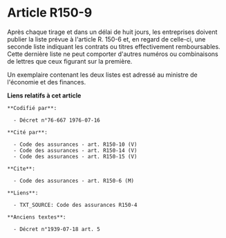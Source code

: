 # Article R150-9

Après chaque tirage et dans un délai de huit jours, les entreprises doivent publier la liste prévue à l'article R. 150-6 et,
en regard de celle-ci, une seconde liste indiquant les contrats ou titres effectivement remboursables. Cette dernière liste
ne peut comporter d'autres numéros ou combinaisons de lettres que ceux figurant sur la première.

Un exemplaire contenant les deux listes est adressé au ministre de l'économie et des finances.

**Liens relatifs à cet article**

	**Codifié par**:

	  - Décret n°76-667 1976-07-16

	**Cité par**:

	  - Code des assurances - art. R150-10 (V)
	  - Code des assurances - art. R150-14 (V)
	  - Code des assurances - art. R150-15 (V)

	**Cite**:

	  - Code des assurances - art. R150-6 (M)

	**Liens**:

	  - TXT_SOURCE: Code des assurances R150-4

	**Anciens textes**:

	  - Décret n°1939-07-18 art. 5
